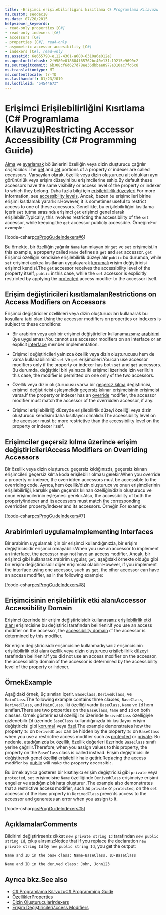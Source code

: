 ```yaml
---
title: -Erişimci erişilebilirliğini kısıtlama C# Programlama Kılavuzu
ms.custom: seodec18
ms.date: 07/20/2015
helpviewer_keywords:
- read-only properties [C#]
- read-only indexers [C#]
- accessors [C#]
- properties [C#], read-only
- asymmetric accessor accesibility [C#]
- indexers [C#], read-only
ms.assetid: 6e655798-e112-4301-a680-6310a6e012e1
ms.openlocfilehash: 2f9580e018684f65762bc40e131a19215e9690c2
ms.sourcegitcommit: 6b308cf6d627d78ee36dbbae8972a310ac7fd6c8
ms.translationtype: MT
ms.contentlocale: tr-TR
ms.lasthandoff: 01/23/2019
ms.locfileid: "54544672"
---
```

# <a name="restricting-accessor-accessibility-c-programming-guide"></a><span data-ttu-id="2a1a8-102">Erişimci Erişilebilirliğini Kısıtlama (C# Programlama Kılavuzu)</span><span class="sxs-lookup"><span data-stu-id="2a1a8-102">Restricting Accessor Accessibility (C# Programming Guide)</span></span>
<span data-ttu-id="2a1a8-103">[Alma](../../../csharp/language-reference/keywords/get.md) ve [ayarlamak](../../../csharp/language-reference/keywords/set.md) bölümlerini özelliğin veya dizin oluşturucu çağrılır *erişimcileri*.</span><span class="sxs-lookup"><span data-stu-id="2a1a8-103">The [get](../../../csharp/language-reference/keywords/get.md) and [set](../../../csharp/language-reference/keywords/set.md) portions of a property or indexer are called *accessors*.</span></span> <span data-ttu-id="2a1a8-104">Varsayılan olarak, özellik veya dizin oluşturucu ait oldukları aynı görünürlük veya erişim düzeyini bu erişimcilerine sahip.</span><span class="sxs-lookup"><span data-stu-id="2a1a8-104">By default these accessors have the same visibility or access level of the property or indexer to which they belong.</span></span> <span data-ttu-id="2a1a8-105">Daha fazla bilgi için [erişilebilirlik düzeyleri](../../../csharp/language-reference/keywords/accessibility-levels.md).</span><span class="sxs-lookup"><span data-stu-id="2a1a8-105">For more information, see [accessibility levels](../../../csharp/language-reference/keywords/accessibility-levels.md).</span></span> <span data-ttu-id="2a1a8-106">Ancak, bazen bu erişimcileri birine erişimi kısıtlamak yararlıdır.</span><span class="sxs-lookup"><span data-stu-id="2a1a8-106">However, it is sometimes useful to restrict access to one of these accessors.</span></span> <span data-ttu-id="2a1a8-107">Genellikle, bu erişilebilirliğini kısıtlama içerir `set` tutma sırasında erişimci `get` erişimci genel olarak erişilebilir.</span><span class="sxs-lookup"><span data-stu-id="2a1a8-107">Typically, this involves restricting the accessibility of the `set` accessor, while keeping the `get` accessor publicly accessible.</span></span> <span data-ttu-id="2a1a8-108">Örneğin:</span><span class="sxs-lookup"><span data-stu-id="2a1a8-108">For example:</span></span>  
  
 [!code-csharp[csProgGuideIndexers#6](../../../csharp/programming-guide/classes-and-structs/codesnippet/CSharp/restricting-accessor-accessibility_1.cs)]  
  
 <span data-ttu-id="2a1a8-109">Bu örnekte, bir özelliğin çağırılır `Name` tanımlayan bir `get` ve `set` erişimcisi.</span><span class="sxs-lookup"><span data-stu-id="2a1a8-109">In this example, a property called `Name` defines a `get` and `set` accessor.</span></span> <span data-ttu-id="2a1a8-110">`get` Erişimci özelliğin kendisine erişilebilirlik düzeyi alır `public` bu durumda, while `set` erişimci açıkça kısıtlanan uygulayarak [korumalı](../../../csharp/language-reference/keywords/protected.md) erişim değiştiricisi erişimci kendisi.</span><span class="sxs-lookup"><span data-stu-id="2a1a8-110">The `get` accessor receives the accessibility level of the property itself, `public` in this case, while the `set` accessor is explicitly restricted by applying the [protected](../../../csharp/language-reference/keywords/protected.md) access modifier to the accessor itself.</span></span>  
  
## <a name="restrictions-on-access-modifiers-on-accessors"></a><span data-ttu-id="2a1a8-111">Erişim değiştiricileri kısıtlamaları</span><span class="sxs-lookup"><span data-stu-id="2a1a8-111">Restrictions on Access Modifiers on Accessors</span></span>  
 <span data-ttu-id="2a1a8-112">Erişimci değiştiriciler özellikleri veya dizin oluşturucuları kullanarak bu koşullara tabi olan:</span><span class="sxs-lookup"><span data-stu-id="2a1a8-112">Using the accessor modifiers on properties or indexers is subject to these conditions:</span></span>  
  
-   <span data-ttu-id="2a1a8-113">Bir arabirim veya açık bir erişimci değiştiriciler kullanamazsınız [arabirimi](../../../csharp/language-reference/keywords/interface.md) üye uygulaması.</span><span class="sxs-lookup"><span data-stu-id="2a1a8-113">You cannot use accessor modifiers on an interface or an explicit [interface](../../../csharp/language-reference/keywords/interface.md) member implementation.</span></span>  
  
-   <span data-ttu-id="2a1a8-114">Erişimci değiştiricileri yalnızca özellik veya dizin oluşturucusu hem de varsa kullanabilirsiniz `set` ve `get` erişimcileri.</span><span class="sxs-lookup"><span data-stu-id="2a1a8-114">You can use accessor modifiers only if the property or indexer has both `set` and `get` accessors.</span></span> <span data-ttu-id="2a1a8-115">Bu durumda, değiştirici biri yalnızca iki erişimci üzerinde izin verilir.</span><span class="sxs-lookup"><span data-stu-id="2a1a8-115">In this case, the modifier is permitted on one only of the two accessors.</span></span>  
  
-   <span data-ttu-id="2a1a8-116">Özellik veya dizin oluşturucusu varsa bir [geçersiz kılma](../../../csharp/language-reference/keywords/override.md) değiştiricisi, erişimci değiştiricisi eşleşmelidir geçersiz kılınan erişimcisinin erişimcisi varsa.</span><span class="sxs-lookup"><span data-stu-id="2a1a8-116">If the property or indexer has an [override](../../../csharp/language-reference/keywords/override.md) modifier, the accessor modifier must match the accessor of the overridden accessor, if any.</span></span>  
  
-   <span data-ttu-id="2a1a8-117">Erişimci erişilebilirliği düzeyde erişilebilirlik düzeyi özelliği veya dizin oluşturucu kendisini daha kısıtlayıcı olmalıdır.</span><span class="sxs-lookup"><span data-stu-id="2a1a8-117">The accessibility level on the accessor must be more restrictive than the accessibility level on the property or indexer itself.</span></span>  
  
## <a name="access-modifiers-on-overriding-accessors"></a><span data-ttu-id="2a1a8-118">Erişimciler geçersiz kılma üzerinde erişim değiştiricileri</span><span class="sxs-lookup"><span data-stu-id="2a1a8-118">Access Modifiers on Overriding Accessors</span></span>  
 <span data-ttu-id="2a1a8-119">Bir özellik veya dizin oluşturucu geçersiz kıldığınızda, geçersiz kılınan erişimcileri geçersiz kılma koda erişilebilir olması gerekir.</span><span class="sxs-lookup"><span data-stu-id="2a1a8-119">When you override a property or indexer, the overridden accessors must be accessible to the overriding code.</span></span> <span data-ttu-id="2a1a8-120">Ayrıca, hem özellik/dizin oluşturucu ve onun erişimcilerinin erişilebilirliği, karşılık gelen geçersiz kılınan özelliğin/dizin oluşturucu ve onun erişimcilerinin eşleşmesi gerekir.</span><span class="sxs-lookup"><span data-stu-id="2a1a8-120">Also, the accessibility of both the property/indexer and its accessors must match the corresponding overridden property/indexer and its accessors.</span></span> <span data-ttu-id="2a1a8-121">Örneğin:</span><span class="sxs-lookup"><span data-stu-id="2a1a8-121">For example:</span></span>  
  
 [!code-csharp[csProgGuideIndexers#7](../../../csharp/programming-guide/classes-and-structs/codesnippet/CSharp/restricting-accessor-accessibility_2.cs)]  
  
## <a name="implementing-interfaces"></a><span data-ttu-id="2a1a8-122">Arabirimleri uygulama</span><span class="sxs-lookup"><span data-stu-id="2a1a8-122">Implementing Interfaces</span></span>  
 <span data-ttu-id="2a1a8-123">Bir arabirim uygulamak için bir erişimci kullandığınızda, bir erişim değiştiricisidir erişimci olmayabilir.</span><span class="sxs-lookup"><span data-stu-id="2a1a8-123">When you use an accessor to implement an interface, the accessor may not have an access modifier.</span></span> <span data-ttu-id="2a1a8-124">Ancak, bir erişimci gibi kullanarak arabirim uygular, `get`, aşağıdaki örnekte olduğu gibi bir erişim değiştiricisidir diğer erişimcisi olabilir:</span><span class="sxs-lookup"><span data-stu-id="2a1a8-124">However, if you implement the interface using one accessor, such as `get`, the other accessor can have an access modifier, as in the following example:</span></span>  
  
 [!code-csharp[csProgGuideIndexers#8](../../../csharp/programming-guide/classes-and-structs/codesnippet/CSharp/restricting-accessor-accessibility_3.cs)]  
  
## <a name="accessor-accessibility-domain"></a><span data-ttu-id="2a1a8-125">Erişimcisinin erişilebilirlik etki alanı</span><span class="sxs-lookup"><span data-stu-id="2a1a8-125">Accessor Accessibility Domain</span></span>  
 <span data-ttu-id="2a1a8-126">Erişimci üzerinde bir erişim değiştiricisidir kullanırsanız [erişilebilirlik etki alanı](../../../csharp/language-reference/keywords/accessibility-domain.md) erişimcisine bu değiştirici tarafından belirlenir.</span><span class="sxs-lookup"><span data-stu-id="2a1a8-126">If you use an access modifier on the accessor, the [accessibility domain](../../../csharp/language-reference/keywords/accessibility-domain.md) of the accessor is determined by this modifier.</span></span>  
  
 <span data-ttu-id="2a1a8-127">Bir erişim değiştiricisidir erişimcisine kullanmadıysanız erişimcisinin erişilebilirlik etki alanı özellik veya dizin oluşturucu erişilebilirlik düzeyi tarafından belirlenir.</span><span class="sxs-lookup"><span data-stu-id="2a1a8-127">If you did not use an access modifier on the accessor, the accessibility domain of the accessor is determined by the accessibility level of the property or indexer.</span></span>  
  
## <a name="example"></a><span data-ttu-id="2a1a8-128">Örnek</span><span class="sxs-lookup"><span data-stu-id="2a1a8-128">Example</span></span>  
 <span data-ttu-id="2a1a8-129">Aşağıdaki örnek, üç sınıfları içerir. `BaseClass`, `DerivedClass`, ve `MainClass`.</span><span class="sxs-lookup"><span data-stu-id="2a1a8-129">The following example contains three classes, `BaseClass`, `DerivedClass`, and `MainClass`.</span></span> <span data-ttu-id="2a1a8-130">İki özelliği vardır `BaseClass`, `Name` ve `Id` hem sınıfları.</span><span class="sxs-lookup"><span data-stu-id="2a1a8-130">There are two properties on the `BaseClass`, `Name` and `Id` on both classes.</span></span> <span data-ttu-id="2a1a8-131">Örnek gösterir nasıl özelliği `Id` üzerinde `DerivedClass` özelliğiyle gizlenebilir `Id` üzerinde `BaseClass` kullandığınızda bir kısıtlayıcı erişim değiştiricisi gibi [korumalı](../../../csharp/language-reference/keywords/protected.md) veya [ özel](../../../csharp/language-reference/keywords/private.md).</span><span class="sxs-lookup"><span data-stu-id="2a1a8-131">The example demonstrates how the property `Id` on `DerivedClass` can be hidden by the property `Id` on `BaseClass` when you use a restrictive access modifier such as [protected](../../../csharp/language-reference/keywords/protected.md) or [private](../../../csharp/language-reference/keywords/private.md).</span></span> <span data-ttu-id="2a1a8-132">Bu nedenle, atadığınızda bu özellik, özellik değerleri üzerinde `BaseClass` sınıfı yerine çağrılır.</span><span class="sxs-lookup"><span data-stu-id="2a1a8-132">Therefore, when you assign values to this property, the property on the `BaseClass` class is called instead.</span></span> <span data-ttu-id="2a1a8-133">Erişim değiştiricisi ile değiştirerek [genel](../../../csharp/language-reference/keywords/public.md) özelliği erişilebilir hale getirir.</span><span class="sxs-lookup"><span data-stu-id="2a1a8-133">Replacing the access modifier by [public](../../../csharp/language-reference/keywords/public.md) will make the property accessible.</span></span>  
  
 <span data-ttu-id="2a1a8-134">Bu örnek ayrıca gösteren bir kısıtlayıcı erişim değiştiricisi gibi `private` veya `protected`, `set` erişimcisine `Name` özelliğinde `DerivedClass` erişimciye erişimi engeller ve atadığınız bir hata oluşturur .</span><span class="sxs-lookup"><span data-stu-id="2a1a8-134">The example also demonstrates that a restrictive access modifier, such as `private` or `protected`, on the `set` accessor of the `Name` property in `DerivedClass` prevents access to the accessor and generates an error when you assign to it.</span></span>  
  
 [!code-csharp[csProgGuideIndexers#5](../../../csharp/programming-guide/classes-and-structs/codesnippet/CSharp/restricting-accessor-accessibility_4.cs)]  
  
## <a name="comments"></a><span data-ttu-id="2a1a8-135">Açıklamalar</span><span class="sxs-lookup"><span data-stu-id="2a1a8-135">Comments</span></span>  
 <span data-ttu-id="2a1a8-136">Bildirimi değiştirirseniz dikkat `new private string Id` tarafından `new public string Id`, çıkış alırsınız:</span><span class="sxs-lookup"><span data-stu-id="2a1a8-136">Notice that if you replace the declaration `new private string Id` by `new public string Id`, you get the output:</span></span>  
  
 `Name and ID in the base class: Name-BaseClass, ID-BaseClass`  
  
 `Name and ID in the derived class: John, John123`  
  
## <a name="see-also"></a><span data-ttu-id="2a1a8-137">Ayrıca bkz.</span><span class="sxs-lookup"><span data-stu-id="2a1a8-137">See also</span></span>

- [<span data-ttu-id="2a1a8-138">C# Programlama Kılavuzu</span><span class="sxs-lookup"><span data-stu-id="2a1a8-138">C# Programming Guide</span></span>](../../../csharp/programming-guide/index.md)
- [<span data-ttu-id="2a1a8-139">Özellikler</span><span class="sxs-lookup"><span data-stu-id="2a1a8-139">Properties</span></span>](../../../csharp/programming-guide/classes-and-structs/properties.md)
- [<span data-ttu-id="2a1a8-140">Dizin Oluşturucular</span><span class="sxs-lookup"><span data-stu-id="2a1a8-140">Indexers</span></span>](../../../csharp/programming-guide/indexers/index.md)
- [<span data-ttu-id="2a1a8-141">Erişim Değiştiricileri</span><span class="sxs-lookup"><span data-stu-id="2a1a8-141">Access Modifiers</span></span>](../../../csharp/programming-guide/classes-and-structs/access-modifiers.md)
